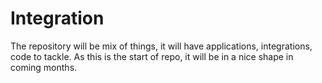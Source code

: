 # Integration
The repository will be mix of things, it will have applications, integrations, code to tackle. 
As this is the start of repo, it will be in a nice shape in coming months. 